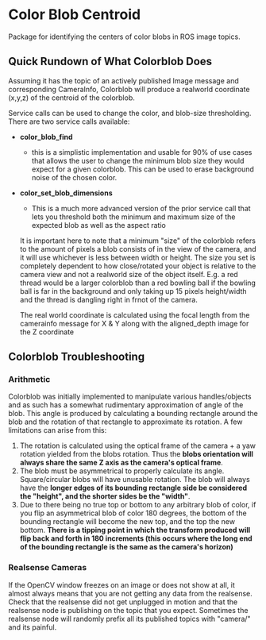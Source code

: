 # Color Blob Centroid

Package for identifying the centers of color blobs in ROS image topics.

## Quick Rundown of What Colorblob Does

Assuming it has the topic of an actively published Image message and corresponding CameraInfo, Colorblob will produce a realworld coordinate (x,y,z) of the centroid of the colorblob.

Service calls can be used to change the color, and blob-size thresholding.
There are two service calls available:

* **color_blob_find**
  * this is a simplistic implementation and usable for 90% of use cases that allows the user to change the minimum blob size they would expect for a given colorblob.
  This can be used to erase background noise of the chosen color.
* **color_set_blob_dimensions**
  * This is a much more advanced version of the prior service call that lets you threshold both the minimum and maximum size of the expected blob as well as the aspect ratio

  It is important here to note that a minimum "size" of the colorblob refers to the amount of pixels a blob consists of in the view of the camera, and it will use whichever is less between width or height.
  The size you set is completely dependent to how close/rotated your object is relative to the camera view and not a realworld size of the object itself.
  E.g. a red thread would be a larger colorblob than a red bowling ball if the bowling ball is far in the background and only taking up 15 pixels height/width and the thread is dangling right in frnot of the camera.

  The real world coordinate is calculated using the focal length from the camerainfo message for X & Y along with the aligned_depth image for the Z coordinate

## Colorblob Troubleshooting

### Arithmetic

Colorblob was initially implemented to manipulate various handles/objects and as such has a somewhat rudimentary approximation of angle of the blob.
This angle is produced by calculating a bounding rectangle around the blob and the rotation of that rectangle to approximate its rotation.
A few limitations can arise from this:

1) The rotation is calculated using the optical frame of the camera + a yaw rotation yielded from the blobs rotation.
Thus the **blobs orientation will always share the same Z axis as the camera's optical frame**.
2) The blob must be asymmetrical to properly calculate its angle. Square/circular blobs will have unusable rotation.
The blob will always have the **longer edges of its bounding rectangle side be considered the "height", and the shorter sides be the "width"**.
3) Due to there being no true top or bottom to any arbitrary blob of color, if you flip an asymmetrical blob of color 180 degrees, the bottom of the bounding rectangle will become the new top, and the top the new bottom.
**There is a tipping point in which the transform produced will flip back and forth in 180 increments (this occurs where the long end of the bounding rectangle is the same as the camera's horizon)**

### Realsense Cameras

If the OpenCV window freezes on an image or does not show at all, it almost always means that you are not getting any data from the realsense.
Check that the realsense did not get unplugged in motion and that the realsense node is publishing on the topic that you expect.
Sometimes the realsense node will randomly prefix all its published topics with "camera/" and its painful.

